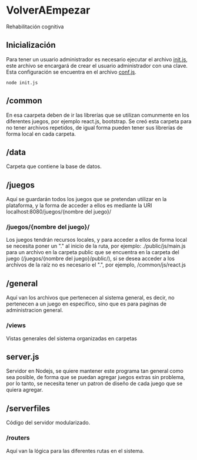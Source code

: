 # VolverAEmpezar
Rehabilitación cognitiva

## Inicialización 
Para tener un usuario administrador es necesario ejecutar el archivo [init.js](init.js), este archivo se encargará de crear el usuario administrador con una clave. Esta configuración se encuentra en el archivo [conf.js](serverfiles/conf.js).
```
node init.js
```

## /common

En esa caarpeta deben de ir las librerías que se utilizan comunmente en los diferentes juegos, por ejemplo react.js, bootstrap.
Se creó esta carpeta para no tener archivos repetidos, de igual forma pueden tener sus librerías de forma local en cada carpeta.

## /data

Carpeta que contiene la base de datos.

## /juegos

Aquí se guardarán todos los juegos que se pretendan utilizar en la plataforma, y la forma de acceder a ellos es mediante la URI
localhost:8080/juegos/{nombre del juego}/
  
  
### /juegos/{nombre del juego}/

  Los juegos tendrán recursos locales, y para acceder a ellos de forma local se necesita poner un "." al inicio de la ruta, por
  ejemplo: ./public/js/main.js para un archivo en la carpeta public que se encuentra en la carpeta del juego 
  (/juegos/{nombre del juego}/public/), si se desea acceder a los archivos de la raíz no es necesario el ".", por ejemplo,
  /common/js/react.js


## /general

Aquí van los archivos que pertenecen al sistema general, es decir, no pertenecen a un juego
en especifico, sino que es para paginas de administracion general.
    
### /views
Vistas generales del sistema organizadas en carpetas

## server.js
Servidor en Nodejs, se quiere mantener este programa tan general como sea posible, de forma que se puedan agregar juegos extras
sin problema, por lo tanto, se necesita tener un patron de diseño de cada juego que se quiera agregar.

## /serverfiles
Código del servidor modularizado.

### /routers
Aquí van la lógica para las diferentes rutas en el sistema.